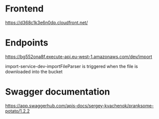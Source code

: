 # Frontend
https://d368c1k3e6n0dp.cloudfront.net/

# Endpoints
https://bg552ona8f.execute-api.eu-west-1.amazonaws.com/dev/import

import-service-dev-importFileParser is triggered when the file is downloaded into the bucket

# Swagger documentation
  https://app.swaggerhub.com/apis-docs/sergey-kvachenok/pranksome-potato/1.2.2
